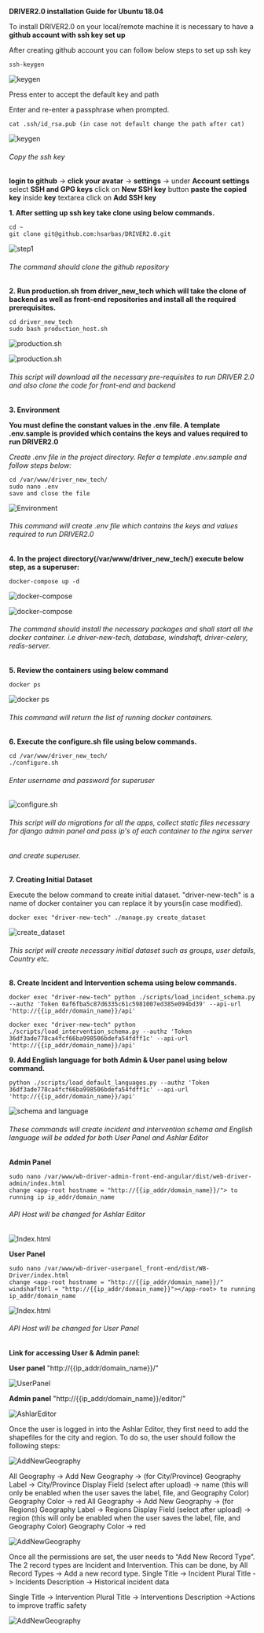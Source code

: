 ****DRIVER2.0 installation Guide for Ubuntu 18.04****

To install DRIVER2.0 on your local/remote machine it is necessary to have a **github account with ssh key set up**

After creating github account you can follow below steps to set up ssh key

    ssh-keygen

![keygen](images/keygen1.png)

Press enter to accept the default key and path

Enter and re-enter a passphrase when prompted.

    cat .ssh/id_rsa.pub (in case not default change the path after cat)

![keygen](images/keygen2.png)

###### Copy the ssh key

**login to github** -> **click your avatar** -> **settings** -> under **Account settings** select **SSH and GPG keys**
click on **New SSH key** button **paste the copied key** inside **key** textarea click on **Add SSH key**


**1. After setting up ssh key take clone using below commands.**

    cd ~
    git clone git@github.com:hsarbas/DRIVER2.0.git

![step1](images/Installation_step1.png)

###### The command should clone the github repository

**2. Run production.sh from driver_new_tech which will take the clone of backend as well as front-end repositories and
install all the required prerequisites.**

    cd driver_new_tech
    sudo bash production_host.sh

![production.sh](images/Installation_step2_1.png)

![production.sh](images/Installation_step2_2.png)

###### This script will download all the necessary pre-requisites to run DRIVER 2.0 and also clone the code for front-end and backend

**3. Environment**

**You must define the constant values in the .env file. A template .env.sample is provided which contains the keys and
values required to run DRIVER2.0**

*Create .env file in the project directory. Refer a template .env.sample and follow steps below:*

    cd /var/www/driver_new_tech/
    sudo nano .env
    save and close the file

![Environment](images/InstallationEnvironment.png)

###### This command will create .env file which contains the keys and values required to run DRIVER2.0

**4. In the project directory(/var/www/driver_new_tech/) execute below step, as a superuser:**

    docker-compose up -d

![docker-compose](images/Installation_DockerCompose_1.png)

![docker-compose](images/Installation_DockerCompose_2.png)

###### The command should install the necessary packages and shall start all the docker container. i.e driver-new-tech, database, windshaft, driver-celery, redis-server.

**5. Review the containers using below command**

    docker ps

![docker ps](images/Installation_Dockerps.png)

###### This command will return the list of running docker containers.

**6. Execute the configure.sh file using below commands.**

    cd /var/www/driver_new_tech/
    ./configure.sh

###### Enter username and password for superuser

![configure.sh](images/Installation_Configure1.png)

###### This script will do migrations for all the apps, collect static files necessary for django admin panel and pass ip's of each container to the nginx server 

###### and create superuser.

**7. Creating Initial Dataset**

Execute the below command to create initial dataset. "driver-new-tech" is a name of docker container you can replace it 
by yours(in case modified).

    docker exec "driver-new-tech" ./manage.py create_dataset

![create_dataset](images/create_dataset.png)

###### This script will create necessary initial dataset such as groups, user details, Country etc.

**8. Create Incident and Intervention schema using below commands.**

    docker exec "driver-new-tech" python ./scripts/load_incident_schema.py --authz 'Token 0af6fba5c87d6335c61c5981007ed385e094bd39' --api-url 'http://{{ip_addr/domain_name}}/api'
    
    docker exec "driver-new-tech" python ./scripts/load_intervention_schema.py --authz 'Token 36df3ade778ca4fcf66ba998506bdefa54fdff1c' --api-url 'http://{{ip_addr/domain_name}}/api'

**9. Add English language for both Admin & User panel using below command.**

    python ./scripts/load_default_languages.py --authz 'Token 36df3ade778ca4fcf66ba998506bdefa54fdff1c' --api-url 'http://{{ip_addr/domain_name}}/api'

![schema and language](images/Installation_Schema_Language.png)

###### These commands will create incident and intervention schema and English language will be added for both User Panel and Ashlar Editor

**Admin Panel**

    sudo nano /var/www/wb-driver-admin-front-end-angular/dist/web-driver-admin/index.html
    change <app-root hostname = "http://{{ip_addr/domain_name}}/"> to running ip ip_addr/domain_name

###### API Host will be changed for Ashlar Editor

![Index.html](images/Installation_Index_Admin.png)

**User Panel**

    sudo nano /var/www/wb-driver-userpanel_front-end/dist/WB-Driver/index.html
    change <app-root hostname = "http://{{ip_addr/domain_name}}/" windshaftUrl = "http://{{ip_addr/domain_name}}"></app-root> to running ip_addr/domain_name

![Index.html](images/Installation_IndexUserPanel.png)

###### API Host will be changed for User Panel

**Link for accessing User & Admin panel:**

**User panel** "http://{{ip_addr/domain_name}}/"

![UserPanel](images/UserPanel_LoginPage.png)

**Admin panel** "http://{{ip_addr/domain_name}}/editor/"

![AshlarEditor](images/AshlarEditor_LoginPage.png)

Once the user is logged in into the Ashlar Editor, they first need to add the shapefiles for the city and region. To do
so, the user should follow the following steps:

![AddNewGeography](images/AshlarEditor_HomePage.png)

All Geography -> Add New Geography -> (for City/Province)
Geography Label -> City/Province Display Field (select after upload) -> name (this will only be enabled when the user
saves the label, file, and Geography Color)
Geography Color -> red All Geography -> Add New Geography -> (for Regions)
Geography Label -> Regions Display Field (select after upload) -> region (this will only be enabled when the user saves
the label, file, and Geography Color)
Geography Color -> red

![AddNewGeography](images/AshlarEditor_AddNewGeography.png)


Once all the permissions are set, the user needs to “Add New Record Type”. The 2 record types are Incident and
Intervention. This can be done, by All Record Types -> Add a new record type. Single Title -> Incident Plural Title ->
Incidents Description -> Historical incident data

Single Title -> Intervention Plural Title -> Interventions Description ->Actions to improve traffic safety

![AddNewGeography](images/AshlarEditor_AddNewRecordType.png)


[comment]: <> (![AddNewGeography]&#40;images/AshlarEditor_ManageUsers.png&#41;)

[comment]: <> (Manage User -> Add New User;)

[comment]: <> (Fill-up all the relevant details and click on *Create User* button.)

[comment]: <> (![AddNewGeography]&#40;images/AshlarEditor_CreateUser.png&#41;)

[comment]: <> (Manage Permissions -> Add Group Permission;)

[comment]: <> (Fill-up all the relevant details and click on *Save* button.)

[comment]: <> (![AddNewGeography]&#40;images/AshlarEditor_ManagePermissions.png&#41;)

[comment]: <> (To add new language, click on Language -> Add New Language. Add all the required details and click on *Save* button.)

[comment]: <> (![AddNewGeography]&#40;images/AshlarEditor_AddNewLanguage.png&#41;)

[comment]: <> (To add new Weather API Provider, click on Settings -> Weather API -> Add API Provider.)

[comment]: <> (Add PROVIDER NAME,  CLIENT ID / API KEY, CLIENT SECRET and click on *Save* button.)

[comment]: <> (![AddNewGeography]&#40;images/AshlarEditor_AddWeatherAPIProvider.png&#41;)


[comment]: <> (![AddNewGeography]&#40;images/AshlarEditor_AllCrashTypes.png&#41;)

[comment]: <> (Select Weather -> Settings -> SelectWeather;)

[comment]: <> (By default all the options are selected and same will appear in user panel, but if you do not want to show some )

[comment]: <> (of them then you can always uncheck those and click on *Save* button.)

[comment]: <> (![AddNewGeography]&#40;images/AshlarEditor_SelectWeather.png&#41;)

[comment]: <> (Bulk Upload)

[comment]: <> (To upload Incidents/Interventions in bulk, click on Settings -> Bulk Upload -> Upload Bulk Data, select Incident/)

[comment]: <> (Intervention from drop-down choose the relevant Json/csv file to upload. Once file is added, click on Upload button.)

[comment]: <> (If required you can download a sample file by clicking on "Download Sample file".)

[comment]: <> (![AddNewGeography]&#40;images/AshlarEditor_BulkUpload.png&#41;)




[comment]: <> (![AddNewGeography]&#40;images/UserPanel_CreateUser.png&#41;)


[comment]: <> (![AddNewGeography]&#40;images/Dashboard.png&#41;)


[comment]: <> (![AddNewGeography]&#40;images/MapPage.png&#41;)


[comment]: <> (![AddNewGeography]&#40;images/MapGraphs.png&#41;)


[comment]: <> (![AddNewGeography]&#40;images/AddIncident.png&#41;)


[comment]: <> (![AddNewGeography]&#40;images/AddIncident_Preview.png&#41;)


[comment]: <> (![AddNewGeography]&#40;images/RecordList.png&#41;)


[comment]: <> (![AddNewGeography]&#40;images/BarGraph.png&#41;)


[comment]: <> (![AddNewGeography]&#40;images/PieChart.png&#41;)